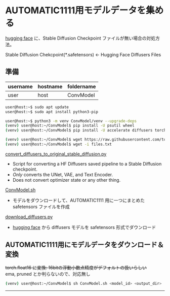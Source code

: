 # AUTOMATIC1111用モデルデータを集める
[hugging face](https://huggingface.co/models?pipeline_tag=text-to-image&sort=downloads) に、Stable Diffusion Checkpoint ファイルが無い場合の対処方法。

Stable Diffusion Chekcpoint(*.safetensors) <- Hugging Face Diffusers Files

## 準備
|username|hostname|foldername|
|---|---|---|
|user|host|ConvModel|
~~~sh
user@host:~$ sudo apt update
user@host:~$ sudo apt install python3-pip

user@host:~$ python3 -m venv ConvModel/venv --upgrade-deps
(venv) user@host:~/ConvModel$ pip install -U psutil wheel
(venv) user@host:~/ConvModel$ pip install -U accelerate diffusers torch transformers
~~~

~~~sh
(venv) user@host:~/ConvModel$ wget https://raw.githubusercontent.com/tomosatoP/SD_WebUI_RaspberryPi4/main/hf-diffusers-model/files.txt
(venv) user@host:~/ConvModel$ wget -i files.txt
~~~

[convert_diffusers_to_original_stable_diffusion.py](https://raw.githubusercontent.com/huggingface/diffusers/main/scripts/convert_diffusers_to_original_stable_diffusion.py)
- Script for converting a HF Diffusers saved pipeline to a Stable Diffusion checkpoint.
- *Only* converts the UNet, VAE, and Text Encoder.
- Does not convert optimizer state or any other thing.

[ConvModel.sh](ConvModel.sh)
- モデルをダウンロードして、AUTOMATIC1111 用に一つにまとめた safetensors ファイルを作成

[download_diffusers.py](download_diffusers.py)
- [hugging face](https://huggingface.co/models?pipeline_tag=text-to-image&sort=downloads) から diffusers モデルを safetensors 形式でダウンロード

## AUTOMATIC1111用にモデルデータをダウンロード＆変換
~~torch.float16 に変換: 16bitの浮動小数点精度がデフォルトの扱いらしい~~<br>
ema, pruned とか判らないので、対応無し
~~~sh
(venv) user@host:~/ConvModel$ sh ConvModel.sh <model_id> <output_dir>
~~~
---
